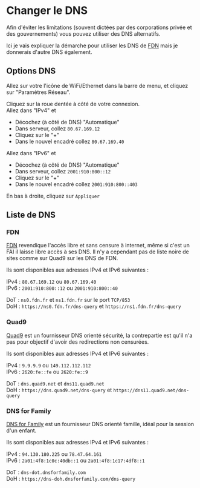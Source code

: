 # Changer le DNS

Afin d'éviter les limitations (souvent dictées par des corporations privée et des gouvernements) vous pouvez utiliser des DNS alternatifs.

Ici je vais expliquer la démarche pour utiliser les DNS de [FDN](https://www.fdn.fr/actions/dns/) mais je donnerais d'autre DNS également.

## Options DNS

Allez sur votre l'icône de WiFi/Ethernet dans la barre de menu, et cliquez sur "Paramètres Réseau".

Cliquez sur la roue dentée à côté de votre connexion.  
Allez dans "IPv4" et 

- Décochez (à côté de DNS) "Automatique"
- Dans serveur, collez `80.67.169.12` 
- Cliquez sur le "+"
- Dans le nouvel encadré collez `80.67.169.40`

Allez dans "IPv6" et 

- Décochez (à côté de DNS) "Automatique"
- Dans serveur, collez `2001:910:800::12` 
- Cliquez sur le "+"
- Dans le nouvel encadré collez `2001:910:800::403`

En bas à droite, cliquez sur `Appliquer`

## Liste de DNS

### FDN

[FDN](https://www.fdn.fr/actions/dns/) revendique l'accès libre et sans censure à internet, même si c'est un FAI il laisse libre accès à ses DNS.
Il n'y a cependant pas de liste noire de sites comme sur Quad9 sur les DNS de FDN.

Ils sont disponibles aux adresses IPv4 et IPv6 suivantes :

IPv4 : `80.67.169.12` ou `80.67.169.40`  
IPv6 : `2001:910:800::12` ou `2001:910:800::40`   

DoT : `ns0.fdn.fr` et `ns1.fdn.fr` sur le port `TCP/853`  
DoH : `https://ns0.fdn.fr/dns-query` et `https://ns1.fdn.fr/dns-query`  

### Quad9

[Quad9](https://www.quad9.net/fr/) est un fournisseur DNS orienté sécurité, la contrepartie est qu'il n'a pas pour objectif d'avoir des redirections non censurées.

Ils sont disponibles aux adresses IPv4 et IPv6 suivantes :

IPv4 : `9.9.9.9` ou `149.112.112.112`  
IPv6 : `2620:fe::fe` ou `2620:fe::9`  

DoT : `dns.quad9.net` et `dns11.quad9.net`  
DoH : `https://dns.quad9.net/dns-query` et `https://dns11.quad9.net/dns-query`  

### DNS for Family

[DNS for Family](https://dnsforfamily.com/serversStatus) est un fournisseur DNS orienté famille, idéal pour la session d'un enfant.

Ils sont disponibles aux adresses IPv4 et IPv6 suivantes :

IPv4 : `94.130.180.225` ou `78.47.64.161`  
IPv6 : `2a01:4f8:1c0c:40db::1` ou `2a01:4f8:1c17:4df8::1`  

DoT : `dns-dot.dnsforfamily.com`  
DoH : `https://dns-doh.dnsforfamily.com/dns-query`  